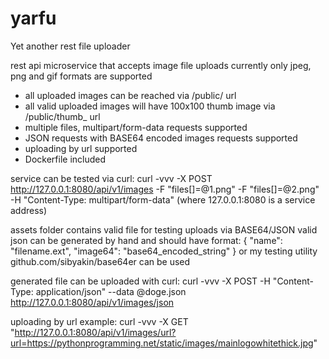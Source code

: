 # yarfu

Yet another rest file uploader

rest api microservice that accepts image file uploads
currently only jpeg, png and gif formats are supported

 - all uploaded images can be reached via /public/<filename> url
 - all valid uploaded images will have 100x100 thumb image via /public/thumb\_<filename> url
 - multiple files, multipart/form-data requests supported
 - JSON requests with BASE64 encoded images requests supported
 - uploading by url supported
 - Dockerfile included

service can be tested via curl:
curl -vvv -X POST http://127.0.0.1:8080/api/v1/images -F "files[]=@1.png" -F "files[]=@2.png" -H "Content-Type: multipart/form-data"
(where 127.0.0.1:8080 is a service address)

assets folder contains valid file for testing uploads via  BASE64/JSON
valid json can be generated by hand and should have format:
{ "name": "filename.ext", "image64": "base64_encoded_string" }
or my testing utility github.com/sibyakin/base64er can be used

generated file can be uploaded with curl:
curl -vvv -X POST -H "Content-Type: application/json" --data @doge.json http://127.0.0.1:8080/api/v1/images/json

uploading by url example:
curl -vvv -X GET "http://127.0.0.1:8080/api/v1/images/url?url=https://pythonprogramming.net/static/images/mainlogowhitethick.jpg"
